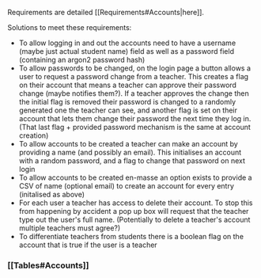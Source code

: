Requirements are detailed [[Requirements#Accounts|here]].

Solutions to meet these requirements:
-  To allow logging in and out the accounts need to have a username (maybe just actual student name) field as well as a password field (containing an argon2 password hash)
- To allow passwords to be changed, on the login page a button allows a user to request a password change from a teacher. This creates a flag on their account that means a teacher can approve their password change (maybe notifies them?). If a teacher approves the change then the initial flag is removed their password is changed to a randomly generated one the teacher can see, and another flag is set on their account that lets them change their password the next time they log in. (That last flag + provided password mechanism is the same at account creation)
- To allow accounts to be created a teacher can make an account by providing a name (and possibly an email). This initialises an account with a random password, and a flag to change that password on next login
- To allow accounts to be created en-masse an option exists to provide a CSV of name (optional email) to create an account for every entry (initalised as above) 
- For each user a teacher has access to delete their account. To stop this from happening by accident a pop up box will request that the teacher type out the user's full name. (Potentially to delete a teacher's account multiple teachers must agree?)
- To differentiate teachers from students there is a boolean flag on the account that is true if the user is a teacher

### [[Tables#Accounts]]